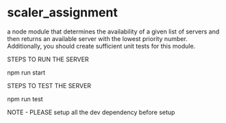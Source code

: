 # scaler_assignment
a node module that determines the availability of a given list of servers and then returns an available server with the lowest priority number. Additionally, you should create sufficient unit tests for this module.




STEPS TO RUN THE SERVER

npm run start



STEPS TO TEST THE SERVER 

npm run test

NOTE - PLEASE setup all the dev dependency before setup
